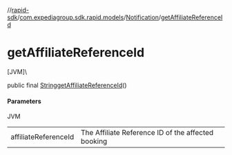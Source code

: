//[rapid-sdk](../../../index.md)/[com.expediagroup.sdk.rapid.models](../index.md)/[Notification](index.md)/[getAffiliateReferenceId](get-affiliate-reference-id.md)

# getAffiliateReferenceId

[JVM]\

public final [String](https://docs.oracle.com/javase/8/docs/api/java/lang/String.html)[getAffiliateReferenceId](get-affiliate-reference-id.md)()

#### Parameters

JVM

| | |
|---|---|
| affiliateReferenceId | The Affiliate Reference ID of the affected booking |
